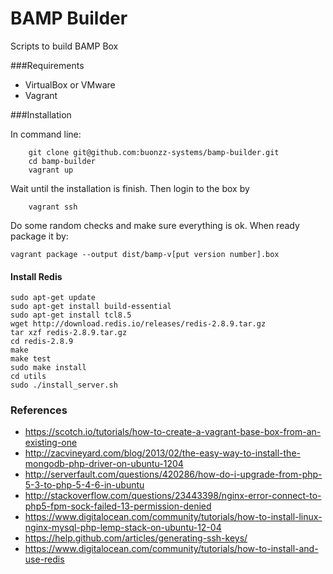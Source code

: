 BAMP Builder
=============

Scripts to build BAMP Box

###Requirements

* VirtualBox or VMware
* Vagrant

###Installation

In command line:

```
    git clone git@github.com:buonzz-systems/bamp-builder.git
	cd bamp-builder
	vagrant up
```

Wait until the installation is finish. Then login to the box by

```
    vagrant ssh
```

Do some random checks and make sure everything is ok. When ready package it by:

```
vagrant package --output dist/bamp-v[put version number].box
```

#### Install Redis

```
sudo apt-get update
sudo apt-get install build-essential
sudo apt-get install tcl8.5
wget http://download.redis.io/releases/redis-2.8.9.tar.gz
tar xzf redis-2.8.9.tar.gz
cd redis-2.8.9
make
make test
sudo make install
cd utils
sudo ./install_server.sh
```

### References

- https://scotch.io/tutorials/how-to-create-a-vagrant-base-box-from-an-existing-one
- http://zacvineyard.com/blog/2013/02/the-easy-way-to-install-the-mongodb-php-driver-on-ubuntu-1204
- http://serverfault.com/questions/420286/how-do-i-upgrade-from-php-5-3-to-php-5-4-6-in-ubuntu
- http://stackoverflow.com/questions/23443398/nginx-error-connect-to-php5-fpm-sock-failed-13-permission-denied
- https://www.digitalocean.com/community/tutorials/how-to-install-linux-nginx-mysql-php-lemp-stack-on-ubuntu-12-04
- https://help.github.com/articles/generating-ssh-keys/
- https://www.digitalocean.com/community/tutorials/how-to-install-and-use-redis
